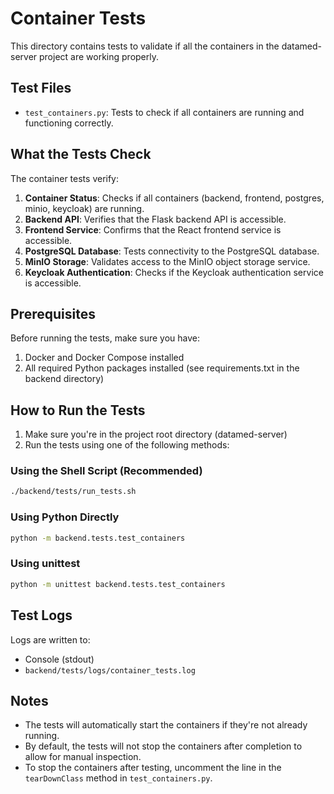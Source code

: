 # Container Tests

This directory contains tests to validate if all the containers in the datamed-server project are working properly.

## Test Files

- `test_containers.py`: Tests to check if all containers are running and functioning correctly.

## What the Tests Check

The container tests verify:

1. **Container Status**: Checks if all containers (backend, frontend, postgres, minio, keycloak) are running.
2. **Backend API**: Verifies that the Flask backend API is accessible.
3. **Frontend Service**: Confirms that the React frontend service is accessible.
4. **PostgreSQL Database**: Tests connectivity to the PostgreSQL database.
5. **MinIO Storage**: Validates access to the MinIO object storage service.
6. **Keycloak Authentication**: Checks if the Keycloak authentication service is accessible.

## Prerequisites

Before running the tests, make sure you have:

1. Docker and Docker Compose installed
2. All required Python packages installed (see requirements.txt in the backend directory)

## How to Run the Tests

1. Make sure you're in the project root directory (datamed-server)
2. Run the tests using one of the following methods:

### Using the Shell Script (Recommended)

```bash
./backend/tests/run_tests.sh
```

### Using Python Directly

```bash
python -m backend.tests.test_containers
```

### Using unittest

```bash
python -m unittest backend.tests.test_containers
```

## Test Logs

Logs are written to:
- Console (stdout)
- `backend/tests/logs/container_tests.log`

## Notes

- The tests will automatically start the containers if they're not already running.
- By default, the tests will not stop the containers after completion to allow for manual inspection.
- To stop the containers after testing, uncomment the line in the `tearDownClass` method in `test_containers.py`.
